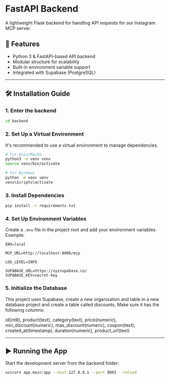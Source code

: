# FastAPI Backend

A lightweight Flask backend for handling API requests for our Instagram MCP server.

## 🚀 Features

- Python 3 & FastAPI-based API backend  
- Modular structure for scalability  
- Built-in environment variable support  
- Integrated with Supabase (PostgreSQL)

---

## 🛠 Installation Guide

### 1. Enter the backend

```bash
cd backend
```

### 2. Set Up a Virtual Environment

It's recommended to use a virtual environment to manage dependencies.

```bash
# For Unix/MacOS
python3 -m venv venv
source venv/bin/activate

# For Windows
python -m venv venv
venv\Scripts\activate
```

### 3. Install Dependencies

```bash
pip install -r requirements.txt
```

### 4. Set Up Environment Variables

Create a `.env` file in the project root and add your environment variables. Example:

```env
ENV=local

MCP_URL=http://localhost:8000/mcp

LOG_LEVEL=INFO

SUPABASE_URL=https://xyzsupabase.co/
SUPABASE_KEY=secret-key
```

### 5. Initialize the Database

This project uses Supabase, create a new organisation and table in a new database project and create a table called discounts. Make sure it has the following columns:

id(int8), product(text), category(text), price(numeric), min_discount(numeric), max_discount(numeric), coupon(text), created_at(timestamp), duration(numeric), product_url(text)

---

## ▶️ Running the App

Start the development server from the backend folder:

```bash
uvicorn app.main:app --host 127.0.0.1 --port 8001 --reload
```
